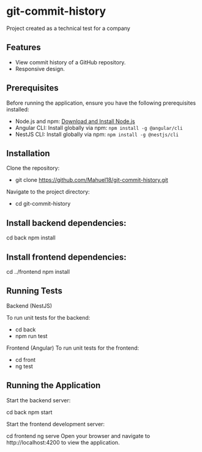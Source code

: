 # git-commit-history
Project created as a technical test for a company

## Features

- View commit history of a GitHub repository.
- Responsive design.

## Prerequisites

Before running the application, ensure you have the following prerequisites installed:

- Node.js and npm: [Download and Install Node.js](https://nodejs.org/)
- Angular CLI: Install globally via npm: `npm install -g @angular/cli`
- NestJS CLI: Install globally via npm: `npm install -g @nestjs/cli`

## Installation

Clone the repository:

- git clone https://github.com/Mahuel18/git-commit-history.git


Navigate to the project directory:

- cd git-commit-history

## Install backend dependencies:

cd back
npm install


## Install frontend dependencies:

cd ../frontend
npm install



## Running Tests
Backend (NestJS)

To run unit tests for the backend:

- cd back
- npm run test


Frontend (Angular)
To run unit tests for the frontend:

- cd front
- ng test


## Running the Application
Start the backend server:

cd back
npm start

Start the frontend development server:

cd frontend
ng serve
Open your browser and navigate to http://localhost:4200 to view the application.
